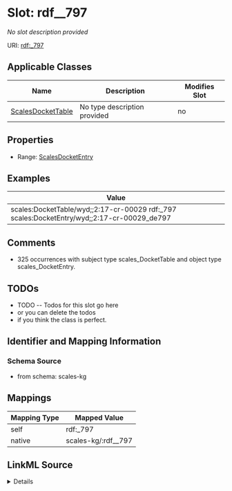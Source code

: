 

# Slot: rdf__797


_No slot description provided_





URI: [rdf:_797](http://www.w3.org/1999/02/22-rdf-syntax-ns#_797)



<!-- no inheritance hierarchy -->





## Applicable Classes

| Name | Description | Modifies Slot |
| --- | --- | --- |
| [ScalesDocketTable](../classes/ScalesDocketTable.md) | No type description provided |  no  |







## Properties

* Range: [ScalesDocketEntry](../classes/ScalesDocketEntry.md)






## Examples

| Value |
| --- |
| scales:DocketTable/wyd;;2:17-cr-00029 rdf:_797 scales:DocketEntry/wyd;;2:17-cr-00029_de797 |

## Comments

* 325 occurrences with subject type scales_DocketTable and object type scales_DocketEntry.

## TODOs

* TODO -- Todos for this slot go here
* or you can delete the todos
* if you think the class is perfect.

## Identifier and Mapping Information







### Schema Source


* from schema: scales-kg




## Mappings

| Mapping Type | Mapped Value |
| ---  | ---  |
| self | rdf:_797 |
| native | scales-kg/:rdf__797 |




## LinkML Source

<details>
```yaml
name: rdf__797
description: No slot description provided
todos:
- TODO -- Todos for this slot go here
- or you can delete the todos
- if you think the class is perfect.
comments:
- 325 occurrences with subject type scales_DocketTable and object type scales_DocketEntry.
examples:
- value: scales:DocketTable/wyd;;2:17-cr-00029 rdf:_797 scales:DocketEntry/wyd;;2:17-cr-00029_de797
from_schema: scales-kg
rank: 1000
slot_uri: rdf:_797
alias: rdf__797
domain_of:
- scales_DocketTable
range: scales_DocketEntry

```
</details>